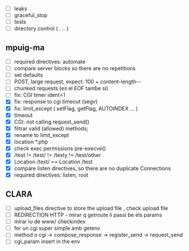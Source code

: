 - [ ] leaks
- [ ] graceful\_stop
- [ ] tests
- [ ] directory control ( . .. )

## mpuig-ma

- [ ] required directives: automate
- [ ] compare server blocks so there are no repetitions
- [ ] set defaults
- [ ] POST, large request, expect: 100 + content-length--
- [ ] chunked requests (es el EOF tambe si)
- [ ] fix: CGI timer ident=1
- [x] fix: response to cgi timeout (segv)
- [x] fix: limit\_except ( setFlag, getFlag, AUTOINDEX ... )
- [x] timeout
- [x] CGI: not calling request\_send()
- [x] filtrar valid (allowed) methods;
- [x] rename to limit\_except
- [x] location \*.php 
- [x] check exec permissions pre-execve()
- [x] /test != /test/ != /testy != /test/other
- [x] Location /test/ == Location /test
- [x] compare listen directives, so there are no duplicate Connections
- [x] required directives: listen, root

## CLARA

- [ ] upload\_files directive to store the upload file , check upload file
- [ ] REDIRECTION HTTP - mirar q getroute li passi be els params
- [ ] mirar lu de www/ checkindex
- [ ] fer un cgi super simple amb getenv
- [ ] method o cgi -> compose\_response -> register\_send -> request\_send
- [ ] cgi\_param insert in the env
